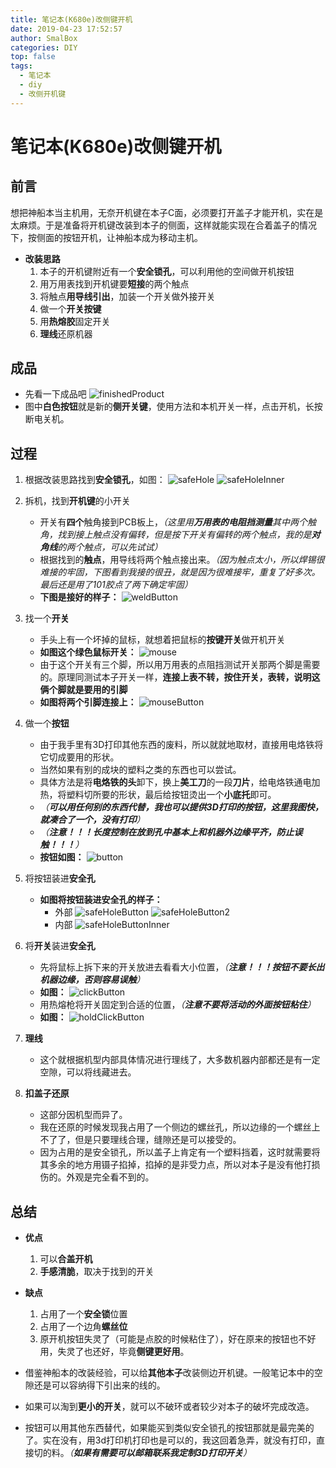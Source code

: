 ```yaml
---
title: 笔记本(K680e)改侧键开机
date: 2019-04-23 17:52:57
author: SmalBox
categories: DIY
top: false
tags:
  - 笔记本
  - diy
  - 改侧开机键
---
```

# 笔记本(K680e)改侧键开机

## **前言**

想把神船本当主机用，无奈开机键在本子C面，必须要打开盖子才能开机，实在是太麻烦。于是准备将开机键改装到本子的侧面，这样就能实现在合着盖子的情况下，按侧面的按钮开机，让神船本成为移动主机。

   - **改装思路**
     1. 本子的开机键附近有一个**安全锁孔**，可以利用他的空间做开机按钮
     2. 用万用表找到开机键要**短接**的两个触点
     3. 将触点**用导线引出**，加装一个开关做外接开关
     4. 做一个**开关按键**
     5. 用**热熔胶**固定开关
     6. **理线**还原机器

## **成品**

   - 先看一下成品吧
      ![finishedProduct](finishedProduct.jpg)
   - 图中**白色按钮**就是新的**侧开关键**，使用方法和本机开关一样，点击开机，长按断电关机。

## **过程**

   1. 根据改装思路找到**安全锁孔**，如图：
     ![safeHole](safeHole.jpg)
     ![safeHoleInner](safeHoleInner.jpg)

   2. 拆机，找到**开机键**的小开关
      - 开关有**四个**触角接到PCB板上，*（这里用**万用表的电阻挡测量**其中两个触角，找到接上触点没有偏转，但是按下开关有偏转的两个触点，我的是**对角线**的两个触点，可以先试试）*
      - 根据找到的**触点**，用导线将两个触点接出来。*（因为触点太小，所以焊锡很难接的牢固，下图看到我接的很丑，就是因为很难接牢，重复了好多次。最后还是用了101胶点了两下确定牢固）*
      - **下图是接好的样子：**
      ![weldButton](weldButton.jpg)

   3. 找一个**开关**
      - 手头上有一个坏掉的鼠标，就想着把鼠标的**按键开关**做开机开关
      - **如图这个绿色鼠标开关：**
         ![mouse](mouse.jpg)
      - 由于这个开关有三个脚，所以用万用表的点阻挡测试开关那两个脚是需要的。原理同测试本子开关一样，**连接上表不转，按住开关，表转，说明这俩个脚就是要用的引脚**
      - **如图将两个引脚连接上：**
         ![mouseButton](mouseButton.jpg)

   4. 做一个**按钮**
      - 由于我手里有3D打印其他东西的废料，所以就就地取材，直接用电烙铁将它切成要用的形状。
      - 当然如果有别的成块的塑料之类的东西也可以尝试。
      - 具体方法是将**电烙铁的头**卸下，换上**美工刀**的一段**刀片**，给电烙铁通电加热，将塑料切所要的形状，最后给按钮烫出一个**小底托**即可。
      - *（**可以用任何别的东西代替，我也可以提供3D打印的按钮，这里我图快，就凑合了一个，没有打印**）*
      - *（**注意！！！长度控制在放到孔中基本上和机器外边缘平齐，防止误触！！！**）*
      - **按钮如图：**
         ![button](button.jpg)

   5. 将按钮装进**安全孔**
      - **如图将按钮装进安全孔的样子：**
         - 外部
            ![safeHoleButton](safeHoleButton.jpg)
            ![safeHoleButton2](safeHoleButton2.jpg)
         - 内部
            ![safeHoleButtonInner](safeHoleButtonInner.jpg)

   6. 将**开关**装进**安全孔**
      - 先将鼠标上拆下来的开关放进去看看大小位置，*（**注意！！！按钮不要长出机器边缘，否则容易误触**）*
      - **如图：**
         ![clickButton](clickButton.jpg)
      - 用热熔枪将开关固定到合适的位置，*（**注意不要将活动的外面按钮粘住**）*
      - **如图：**
         ![holdClickButton](holdClickButton.jpg)

   7. **理线**
      - 这个就根据机型内部具体情况进行理线了，大多数机器内部都还是有一定空隙，可以将线藏进去。

   8. **扣盖子还原**
      - 这部分因机型而异了。
      - 我在还原的时候发现我占用了一个侧边的螺丝孔，所以边缘的一个螺丝上不了了，但是只要理线合理，缝隙还是可以接受的。
      - 因为占用的是安全锁孔，所以盖子上肯定有一个塑料挡着，这时就需要将其多余的地方用镊子掐掉，掐掉的是非受力点，所以对本子是没有他打损伤的。外观是完全看不到的。

## **总结**

  - **优点**
    1. 可以**合盖开机**
    2. **手感清脆**，取决于找到的开关

  - **缺点**
    1. 占用了一个**安全锁**位置
    2. 占用了一个边角**螺丝位**
    3. 原开机按钮失灵了（可能是点胶的时候粘住了），好在原来的按钮也不好用，失灵了也还好，毕竟**侧键更好用**。

  - 借鉴神船本的改装经验，可以给**其他本子**改装侧边开机键。一般笔记本中的空隙还是可以容纳得下引出来的线的。
  - 如果可以淘到**更小的开关**，就可以不破环或者较少对本子的破坏完成改造。
  - 按钮可以用其他东西替代，如果能买到类似安全锁孔的按钮那就是最完美的了。实在没有，用3d打印机打印也是可以的，我这回着急弄，就没有打印，直接切的料。*（**如果有需要可以邮箱联系我定制3D打印开关**）*
